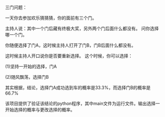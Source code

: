 三门问题：


一天你去参加欢乐猜猜猜，你的面前有三个门。

主持人说：其中一个门后藏有终极大奖，另外两个门后面什么都没有。
问你选择哪一个门。

你随便选择了门A，这时候主持人打开了门B，门B后面什么都没有。

这时候主持人开口说你是否要重新选择。
这个时候，你可以选择：

(1)坚持一开始的选择，门A

(2)随风飘荡，选择门B

其实根据，结论，选择门A成功选到车的概率是33.3%，而选择门B的概率是66.7%

该项目提供了验证该结论的python程序，其中main文件为运行文件。输出选择一开始选择的概率与更改选择的概率。
